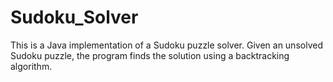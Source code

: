 # Sudoku_Solver
This is a Java implementation of a Sudoku puzzle solver. Given an unsolved Sudoku puzzle, the program finds the solution using a backtracking algorithm.
